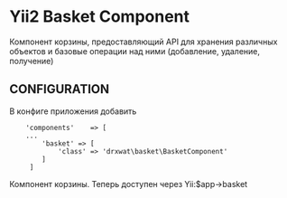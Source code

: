 Yii2 Basket Component
=====================

Компонент корзины, предоставляющий API для хранения различных объектов и базовые операции над ними (добавление, удаление, получение)

CONFIGURATION
-------------

В конфиге приложения добавить 

```
    'components'    => [
    ...
        'basket' => [ 
            'class' => 'drxwat\basket\BasketComponent'
        ]
     ]
```

Компонент корзины. Теперь доступен через Yii:$app->basket

